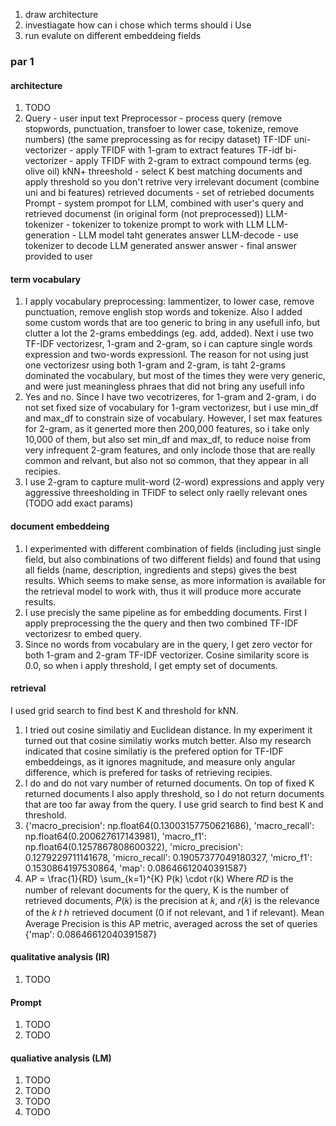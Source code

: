 1. draw architecture
2. investiagate how can i chose which terms should i Use
3. run evalute on different embeddeing fields

### par 1

#### architecture

 1. TODO
 2. Query - user input text
 Preprocessor - process query (remove stopwords, punctuation, transfoer to lower case, tokenize, remove numbers) (the same preprocessing as for recipy dataset)
 TF-IDF uni-vectorizer - apply TFIDF with 1-gram to extract features
 TF-idf bi-vectorizer - apply TFIDF with 2-gram to extract compound terms (eg. olive oil)
 kNN+ threeshold - select K best matching documents and apply threshold so you don't retrive very irrelevant document (combine uni and bi features)
 retrieved documents - set of retriebed documents
Prompt - system prompot for LLM, combined with user's query and retrieved documenst (in original form (not preprocessed))
LLM-tokenizer - tokenizer to tokenize prompt to work with LLM
LLM-generation - LLM model taht generates answer
LLM-decode - use tokenizer to decode LLM generated answer
answer - final answer provided to user

#### term vocabulary

 1. I apply vocabulary preprocessing: lammentizer, to lower case, remove punctuation, remove english stop words and tokenize. Also I added some custom words that are too generic to bring in any usefull info, but clutter a lot the 2-grams embeddings (eg. add, added).
 Next i use two TF-IDF vectorizesr, 1-gram and 2-gram, so i can capture single words expression and two-words expressionl. The reason for not using just one vectorizesr using both 1-gram and 2-gram, is taht 2-grams dominated the vocabulary, but most of the times they were very generic, and were just meaningless phraes that did not bring any usefull info
 2. Yes and no. Since I have two vecotrizeres, for 1-gram and 2-gram, i do not set fixed size of vocabulary for 1-gram vectorizesr, but i use min_df and max_df to constrain size of vocabulary. However, I set max features for 2-gram, as it generted more then 200,000 features, so i take only 10,000 of them, but also set min_df and max_df, to reduce noise from very infrequent 2-gram features, and only inclode those that are really common and relvant, but also not so common, that they appear in all recipies.
 3. I use 2-gram to capture mulit-word (2-word) expressions and apply very aggressive threesholding in TFIDF to select only raelly relevant ones (TODO add exact params)

#### document embeddeing

 1. I experimented with different combination of fields (including just single field, but also combinations of two different fields) and found that using all fields (name, description, ingredients and steps) gives the best results. Which seems to make sense, as more information is available for the retrieval model to work with, thus it will produce more accurate results.
 2. I use precisly the same pipeline as for embedding documents. First I apply preprocessing the the query and then two combined TF-IDF vectorizesr to embed query.
 3. Since no words from vocabulary are in the query, I get zero vector for both 1-gram and 2-gram TF-IDF vectorizer. Cosine similarity score is 0.0, so when i apply threshold, I get empty set of documents.

#### retrieval

I used grid search to find best K and threshold for kNN.

1. I tried out cosine similatiy and Euclidean distance. In my experiment it turned out that cosine similatiy works mutch better. Also my research indicated that cosine similatiy is the prefered option for TF-IDF embeddeings, as it ignores magnitude, and measure only angular difference, which is prefered for tasks of retrieving recipies.
2. I do and do not vary number of returned documents. On top of fixed K returned documents I also apply threshold, so I do not return documents that are too far away from the query. I use grid search to find best K and threshold.
3. {'macro_precision': np.float64(0.13003157750621686),
 'macro_recall': np.float64(0.200627617143981),
 'macro_f1': np.float64(0.1257867808600322),
 'micro_precision': 0.1279229711141678,
 'micro_recall': 0.19057377049180327,
 'micro_f1': 0.1530864197530864,
 'map': 0.08646612040391587}
4. AP = \frac{1}{RD} \sum_{k=1}^{K} P(k) \cdot r(k)
Where 𝑅𝐷 is the number of relevant documents for the query, K is the number of retrieved documents, 𝑃(𝑘) is the precision at 𝑘, and 𝑟(𝑘) is the relevance of the 𝑘 𝑡 ℎ retrieved document (0 if not relevant, and 1 if relevant). Mean Average Precision is this AP metric, averaged across the set of queries
{'map': 0.08646612040391587}

#### qualitative analysis (IR)

1. TODO

#### Prompt

1. TODO
2. TODO

#### qualiative analysis (LM)

1. TODO
2. TODO
3. TODO
4. TODO
